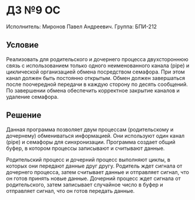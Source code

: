# ДЗ №9 ОС
Исполнитель: Миронов Павел Андреевич. Группа: БПИ-212

## Условие

Реализовать для родительского и дочернего процесса двухстороннюю связь с использованием только одного неименованного канала (pipe) и циклической организацией обмена посредством семафора. При этом канал должен быть постоянно открытым. 
Обмен должен завершаться после поочередной передачи в каждую сторону по десять сообщений. По завершении обмена обеспечить корректное закрытие каналов и удаление семафора.

## Решение

Данная программа позволяет двум процессам (родительскому и дочернему) обмениваться информацией. Они используют один канал (pipe) и семафоры для синхронизации. Программа создает общий буфер, в котором процессы записывают и считывают данные.

Родительский процесс и дочерний процесс выполняют циклы, в которых они передают данные друг другу. Родитель ждет сигнала от дочернего процесса, затем считывает данные и отправляет сигнал, что он готов принять новые данные. Дочерний процесс ждет сигнала от родительского, затем записывает случайное число в буфер и отправляет сигнал, что он готов передать данные.

